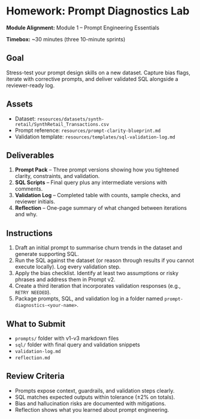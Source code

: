 # Homework: Prompt Diagnostics Lab

**Module Alignment:** Module 1 – Prompt Engineering Essentials

**Timebox:** ~30 minutes (three 10-minute sprints)

## Goal

Stress-test your prompt design skills on a new dataset. Capture bias flags, iterate with corrective prompts, and deliver validated SQL alongside a reviewer-ready log.

## Assets

- Dataset: `resources/datasets/synth-retail/SynthRetail_Transactions.csv`
- Prompt reference: `resources/prompt-clarity-blueprint.md`
- Validation template: `resources/templates/sql-validation-log.md`

## Deliverables

1. **Prompt Pack** – Three prompt versions showing how you tightened clarity, constraints, and validation.
2. **SQL Scripts** – Final query plus any intermediate versions with comments.
3. **Validation Log** – Completed table with counts, sample checks, and reviewer initials.
4. **Reflection** – One-page summary of what changed between iterations and why.

## Instructions

1. Draft an initial prompt to summarise churn trends in the dataset and generate supporting SQL.
2. Run the SQL against the dataset (or reason through results if you cannot execute locally). Log every validation step.
3. Apply the bias checklist. Identify at least two assumptions or risky phrases and address them in Prompt v2.
4. Create a third iteration that incorporates validation responses (e.g., `RETRY NEEDED`).
5. Package prompts, SQL, and validation log in a folder named `prompt-diagnostics-<your-name>`.

## What to Submit

- `prompts/` folder with v1-v3 markdown files
- `sql/` folder with final query and validation snippets
- `validation-log.md`
- `reflection.md`

## Review Criteria

- Prompts expose context, guardrails, and validation steps clearly.
- SQL matches expected outputs within tolerance (±2% on totals).
- Bias and hallucination risks are documented with mitigations.
- Reflection shows what you learned about prompt engineering.
